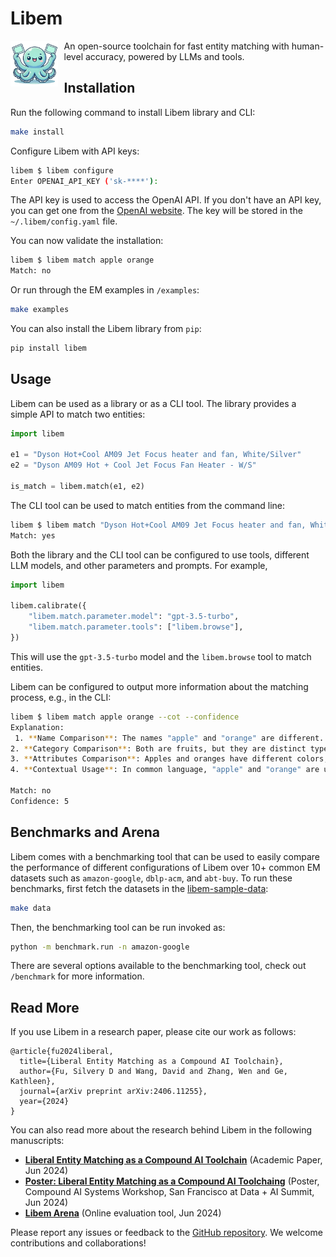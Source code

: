 # Libem

<img src="./docs/libem.png" alt="libem" style="float: left; margin-right: 10px; width: 15%;" />

An open-source toolchain for fast entity matching with human-level accuracy, powered by LLMs and tools.

## Installation

Run the following command to install Libem library and CLI:

```bash
make install
```

Configure Libem with API keys:

```bash
libem $ libem configure
Enter OPENAI_API_KEY ('sk-****'):
```
The API key is used to access the OpenAI API. If you don't have an API key, you can get one from the [OpenAI website](https://platform.openai.com/). The key will be stored in the `~/.libem/config.yaml` file.

You can now validate the installation:

```bash
libem $ libem match apple orange
Match: no
```

Or run through the EM examples in `/examples`:
```bash
make examples
```

You can also install the Libem library from `pip`:

```bash
pip install libem
```

## Usage

Libem can be used as a library or as a CLI tool. The library provides a simple API to match two entities:

```python
import libem

e1 = "Dyson Hot+Cool AM09 Jet Focus heater and fan, White/Silver"
e2 = "Dyson AM09 Hot + Cool Jet Focus Fan Heater - W/S"

is_match = libem.match(e1, e2)
```

The CLI tool can be used to match entities from the command line:

```bash
libem $ libem match "Dyson Hot+Cool AM09 Jet Focus heater and fan, White/Silver" "Dyson AM09 Hot + Cool Jet Focus Fan Heater - W/S"
Match: yes
```

Both the library and the CLI tool can be configured to use tools, different LLM models, and other parameters and prompts. For example,

```python
import libem

libem.calibrate({
    "libem.match.parameter.model": "gpt-3.5-turbo",
    "libem.match.parameter.tools": ["libem.browse"],
})
```

This will use the `gpt-3.5-turbo` model and the `libem.browse` tool to match entities.

Libem can be configured to output more information about the matching process, e.g., in the CLI:

```bash 
libem $ libem match apple orange --cot --confidence
Explanation:
 1. **Name Comparison**: The names "apple" and "orange" are different.
2. **Category Comparison**: Both are fruits, but they are distinct types of fruits.
3. **Attributes Comparison**: Apples and oranges have different colors, tastes, and nutritional profiles.
4. **Contextual Usage**: In common language, "apple" and "orange" are used to refer to different fruits.

Match: no
Confidence: 5
```

## Benchmarks and Arena

Libem comes with a benchmarking tool that can be used to easily compare the performance of different configurations of Libem over 10+ common EM datasets such as `amazon-google`, `dblp-acm`, and `abt-buy`. To run these benchmarks, first fetch the datasets in the [libem-sample-data](https://github.com/abcsys/libem-sample-data):

```bash
make data
```

Then, the benchmarking tool can be run invoked as:

```bash
python -m benchmark.run -n amazon-google
```

There are several options available to the benchmarking tool, check out `/benchmark` for more information.

## Read More

If you use Libem in a research paper, please cite our work as follows:

```
@article{fu2024liberal,
  title={Liberal Entity Matching as a Compound AI Toolchain},
  author={Fu, Silvery D and Wang, David and Zhang, Wen and Ge, Kathleen},
  journal={arXiv preprint arXiv:2406.11255},
  year={2024}
}
```

You can also read more about the research behind Libem in the following manuscripts:

* [**Liberal Entity Matching as a Compound AI Toolchain**](https://arxiv.org/abs/2406.11255) (Academic Paper, Jun 2024) 
* [**Poster: Liberal Entity Matching as a Compound AI Toolchaing**](https://github.com/abcsys/public/blob/main/data-ai-summit-24/libem-poster.pdf) (Poster, Compound AI Systems Workshop, San Francisco at Data + AI Summit, Jun 2024) 
* [**Libem Arena**](http://arena.libem.org/) (Online evaluation tool, Jun 2024)

Please report any issues or feedback to the [GitHub repository](libem.org). We welcome contributions and collaborations!